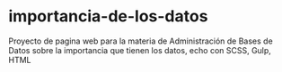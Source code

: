# importancia-de-los-datos
Proyecto de pagina web para la materia de Administración de Bases de Datos sobre la importancia que tienen los datos, echo con SCSS, Gulp, HTML
